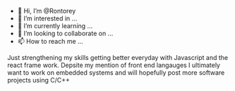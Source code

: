 - 👋 Hi, I’m @Rontorey
- 👀 I’m interested in ...
- 🌱 I’m currently learning ...
- 💞️ I’m looking to collaborate on ...
- 📫 How to reach me ...

<!---
Rontorey/Rontorey is a ✨ special ✨ repository because its `README.md` (this file) appears on your GitHub profile.
You can click the Preview link to take a look at your changes.
--->

Just strengthening my skills getting better everyday with Javascript and the react frame work. 
Depsite my mention of front end langauges I ultimately want to work on embedded systems and will hopefully post more software projects using C/C++ 
